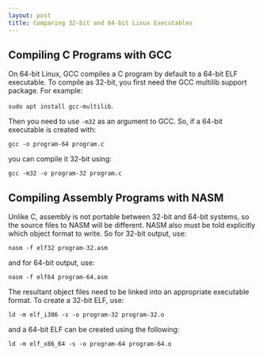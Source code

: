 ```yaml
---
layout: post
title: Comparing 32-bit and 64-bit Linux Executables
---
```


## Compiling C Programs with GCC
On 64-bit Linux, GCC compiles a C program by default to a 64-bit ELF executable. To compile as 32-bit, you first need the GCC multilib support package. For example:

`sudo apt install gcc-multilib`.

Then you need to use `-m32` as an argument to GCC. So, if a 64-bit executable is created with:

`gcc -o program-64 program.c`

you can compile it 32-bit using:

`gcc -m32 -o program-32 program.c`

## Compiling Assembly Programs with NASM
Unlike C, assembly is not portable between 32-bit and 64-bit systems, so the source files to NASM will be different. NASM also must be told explicitly which object format to write. So for 32-bit output, use:

`nasm -f elf32 program-32.asm`

and for 64-bit output, use:

`nasm -f elf64 program-64.asm`

The resultant object files need to be linked into an appropriate executable format. To create a 32-bit ELF, use:

`ld -m elf_i386 -s -o program-32 program-32.o`

and a 64-bit ELF can be created using the following:

`ld -m elf_x86_64 -s -o program-64 program-64.o`
